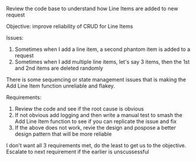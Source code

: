 Review the code base to understand how Line Items are added to new request

Objective: improve reliability of CRUD for Line Items

Issues:
1. Sometimes when I add a line item, a second phantom item is added to a request
2. Sometimes when I add multiple line items, let's say 3 items, then the 1st and 2nd items are deleted randomly

There is some sequencing or state management issues that is making the Add Line Item function unreliable and flakey.

Requirements:
1. Review the code and see if the root cause is obvious
2. If not obvious add logging and then write a manual test to smash the Add Line Item function to see if you can replicate the issue and fix
3. If the above does not work, revie the design and pospose a better design pattern that will be more reliable

I don't want all 3 requirements met, do the least to get us to the objective. Escalate to next requirement if the earlier is unscussessful 